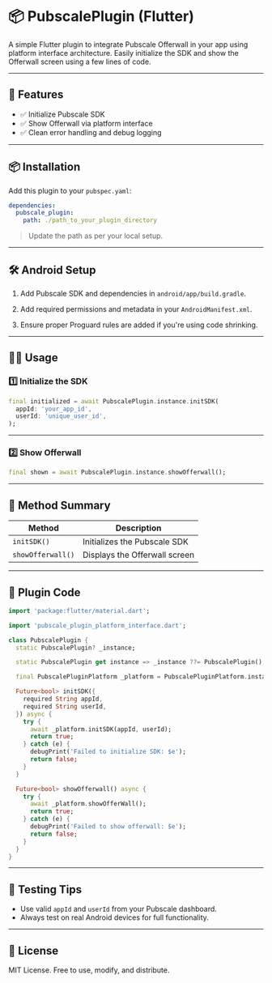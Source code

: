# 📦 PubscalePlugin (Flutter)

A simple Flutter plugin to integrate Pubscale Offerwall in your app using platform interface architecture. Easily initialize the SDK and show the Offerwall screen using a few lines of code.

---

## 🚀 Features

- ✅ Initialize Pubscale SDK  
- ✅ Show Offerwall via platform interface  
- ✅ Clean error handling and debug logging  

---

## 📦 Installation

Add this plugin to your `pubspec.yaml`:

```yaml
dependencies:
  pubscale_plugin:
    path: ./path_to_your_plugin_directory
```

> Update the path as per your local setup.

---

## 🛠️ Android Setup

1. Add Pubscale SDK and dependencies in `android/app/build.gradle`.

2. Add required permissions and metadata in your `AndroidManifest.xml`.

3. Ensure proper Proguard rules are added if you're using code shrinking.

---

## 🧑‍💻 Usage

### 1️⃣ Initialize the SDK

```dart
final initialized = await PubscalePlugin.instance.initSDK(
  appId: 'your_app_id',
  userId: 'unique_user_id',
);
```

---

### 2️⃣ Show Offerwall

```dart
final shown = await PubscalePlugin.instance.showOfferwall();
```

---

## 📄 Method Summary

| Method              | Description                          |
|---------------------|--------------------------------------|
| `initSDK()`         | Initializes the Pubscale SDK         |
| `showOfferwall()`   | Displays the Offerwall screen        |

---

## 📂 Plugin Code

```dart
import 'package:flutter/material.dart';

import 'pubscale_plugin_platform_interface.dart';

class PubscalePlugin {
  static PubscalePlugin? _instance;

  static PubscalePlugin get instance => _instance ??= PubscalePlugin();

  final PubscalePluginPlatform _platform = PubscalePluginPlatform.instance;

  Future<bool> initSDK({
    required String appId,
    required String userId,
  }) async {
    try {
      await _platform.initSDK(appId, userId);
      return true;
    } catch (e) {
      debugPrint('Failed to initialize SDK: $e');
      return false;
    }
  }

  Future<bool> showOfferwall() async {
    try {
      await _platform.showOfferWall();
      return true;
    } catch (e) {
      debugPrint('Failed to show offerwall: $e');
      return false;
    }
  }
}
```

---

## 🧪 Testing Tips

- Use valid `appId` and `userId` from your Pubscale dashboard.
- Always test on real Android devices for full functionality.

---

## 📃 License

MIT License. Free to use, modify, and distribute.